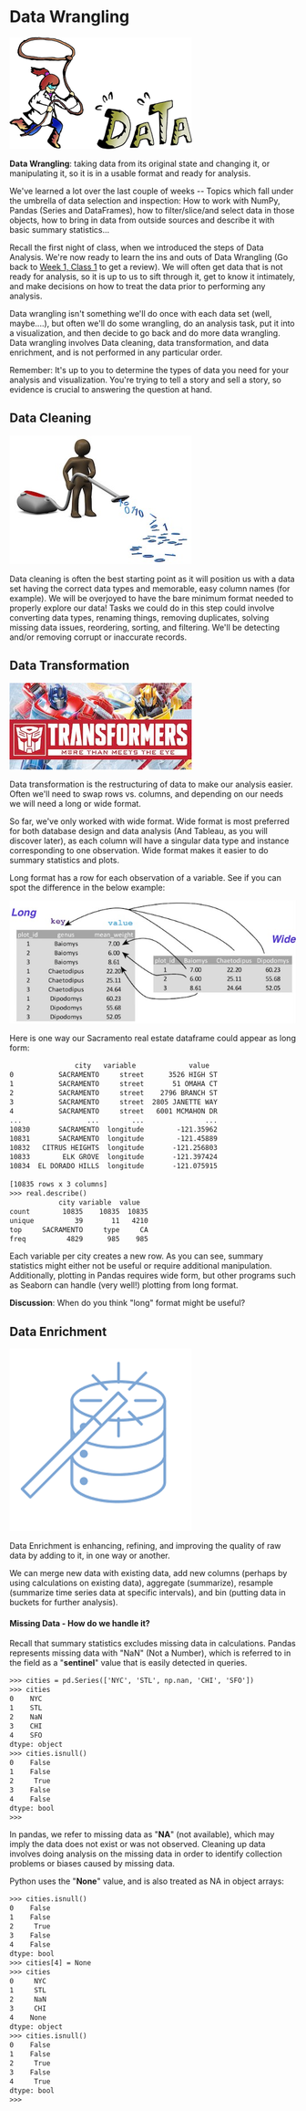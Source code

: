 # Data Wrangling

![DataWrangling](week3images/wrangling.png)

**Data Wrangling**: taking data from its original state and changing it, or manipulating it, so it is in a usable format and ready for analysis. 

We've learned a lot over the last couple of weeks -- Topics which fall under the umbrella of data selection and inspection: How to work with NumPy, Pandas (Series and DataFrames), how to filter/slice/and select data in those objects, how to bring in data from outside sources and describe it with basic summary statistics...

Recall the first night of class, when we introduced the steps of Data Analysis. We're now ready to learn the ins and outs of Data Wrangling (Go back to [Week 1, Class 1](../Week1/Class1.md#data-wrangling) to get a review). We will often get data that is not ready for analysis, so it is up to us to sift through it, get to know it intimately, and make decisions on how to treat the data prior to performing any analysis. 

Data wrangling isn't something we'll do once with each data set (well, maybe....), but often we'll do some wrangling, do an analysis task, put it into a visualization, and then decide to go back and do more data wrangling. Data wrangling involves Data cleaning, data transformation, and data enrichment, and is not performed in any particular order. 

Remember: It's up to you to determine the types of data you need for your analysis and visualization. You're trying to tell a story and sell a story, so evidence is crucial to answering the question at hand. 

## Data Cleaning

![DataCleaning](week3images/cleaning.jpeg)

Data cleaning is often the best starting point as it will position us with a data set having the correct data types and memorable, easy column names (for example). We will be overjoyed to have the bare minimum format needed to properly explore our data! Tasks we could do in this step could involve converting data types, renaming things, removing duplicates, solving missing data issues, reordering, sorting, and filtering. We'll be detecting and/or removing corrupt or inaccurate records. 

## Data Transformation

![Transformers](week3images/transformers.jpeg)

Data transformation is the restructuring of data to make our analysis easier. Often we'll need to swap rows vs. columns, and depending on our needs we will need a long or wide format.

So far, we've only worked with wide format. Wide format is most preferred for both database design and data analysis (And Tableau, as you will discover later), as each column will have a singular data type and instance corresponding to one observation. Wide format makes it easier to do summary statistics and plots. 

Long format has a row for each observation of a variable. See if you can spot the difference in the below example: 

![WideAndLong](week3images/widetolong.jpg)

Here is one way our Sacramento real estate dataframe could appear as long form:


  ```
                  city   variable             value
0           SACRAMENTO     street      3526 HIGH ST
1           SACRAMENTO     street       51 OMAHA CT
2           SACRAMENTO     street    2796 BRANCH ST
3           SACRAMENTO     street  2805 JANETTE WAY
4           SACRAMENTO     street   6001 MCMAHON DR
...                ...        ...               ...
10830       SACRAMENTO  longitude        -121.35962
10831       SACRAMENTO  longitude        -121.45889
10832   CITRUS HEIGHTS  longitude       -121.256803
10833        ELK GROVE  longitude       -121.397424
10834  EL DORADO HILLS  longitude       -121.075915

[10835 rows x 3 columns]
>>> real.describe()
              city variable  value
count        10835    10835  10835
unique          39       11   4210
top     SACRAMENTO     type     CA
freq          4829      985    985
```
Each variable per city creates a new row. As you can see, summary statistics might either not be useful or require additional manipulation. Additionally, plotting in Pandas requires wide form, but other programs such as Seaborn can handle (very well!) plotting from long format. 

**Discussion**: When do you think "long" format might be useful? 

## Data Enrichment

![Enrichment](week3images/enrichment.png)

Data Enrichment is enhancing, refining, and improving the quality of raw data by adding to it, in one way or another. 

We can merge new data with existing data, add new columns (perhaps by using calculations on existing data), aggregate (summarize), resample (summarize time series data at specific intervals), and bin (putting data in buckets for further analysis).

 
#### Missing Data - How do we handle it?

Recall that summary statistics excludes missing data in calculations. Pandas represents missing data with "NaN" (Not a Number), which is referred to in the field as a "**sentinel**" value that is easily detected in queries. 

```
>>> cities = pd.Series(['NYC', 'STL', np.nan, 'CHI', 'SFO'])
>>> cities
0    NYC
1    STL
2    NaN
3    CHI
4    SFO
dtype: object
>>> cities.isnull()
0    False
1    False
2     True
3    False
4    False
dtype: bool
>>> 
```
In pandas, we refer to missing data as "**NA**" (not available), which may imply the data does not exist or was not observed. Cleaning up data involves doing analysis on the missing data in order to identify collection problems or biases caused by missing data. 

Python uses the "**None**" value, and is also treated as NA in object arrays: 

```
>>> cities.isnull()
0    False
1    False
2     True
3    False
4    False
dtype: bool
>>> cities[4] = None
>>> cities
0     NYC
1     STL
2     NaN
3     CHI
4    None
dtype: object
>>> cities.isnull()
0    False
1    False
2     True
3    False
4     True
dtype: bool
>>> 
```

 
